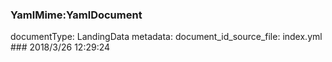 ### YamlMime:YamlDocument
documentType: LandingData
metadata:
    document_id_source_file: index.yml
    ### 2018/3/26 12:29:24
